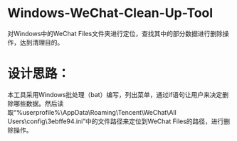 # Windows-WeChat-Clean-Up-Tool
对Windows中的WeChat Files文件夹进行定位，查找其中的部分数据进行删除操作，达到清理目的。
# 设计思路：
  本工具采用Windows批处理（bat）编写，列出菜单，通过if语句让用户来决定删除哪些数据。然后读取“%userprofile%\AppData\Roaming\Tencent\WeChat\All Users\config\3ebffe94.ini”中的文件路径来定位到WeChat Files的路径，进行删除操作。
